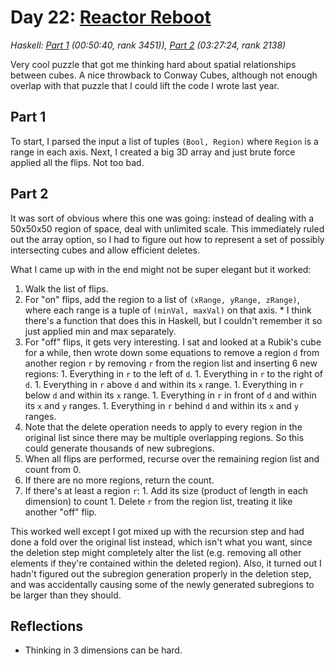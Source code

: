 # Day 22: [Reactor Reboot](https://adventofcode.com/2021/day/22)
*Haskell: [Part 1](https://github.com/DestyNova/advent_of_code_2021/blob/main/day22/Part1.hs) (00:50:40, rank 3451)), [Part 2](https://github.com/DestyNova/advent_of_code_2021/blob/main/day22/Part2.hs) (03:27:24, rank 2138)*

Very cool puzzle that got me thinking hard about spatial relationships between cubes. A nice throwback to Conway Cubes, although not enough overlap with that puzzle that I could lift the code I wrote last year.

## Part 1

To start, I parsed the input a list of tuples `(Bool, Region)` where `Region` is a range in each axis. Next, I created a big 3D array and just brute force applied all the flips. Not too bad.

## Part 2

It was sort of obvious where this one was going: instead of dealing with a 50x50x50 region of space, deal with unlimited scale. This immediately ruled out the array option, so I had to figure out how to represent a set of possibly intersecting cubes and allow efficient deletes.

What I came up with in the end might not be super elegant but it worked:

1. Walk the list of flips.
  1. For "on" flips, add the region to a list of `(xRange, yRange, zRange)`, where each range is a tuple of `(minVal, maxVal)` on that axis.
    * I think there's a function that does this in Haskell, but I couldn't remember it so just applied min and max separately.
  2. For "off" flips, it gets very interesting. I sat and looked at a Rubik's cube for a while, then wrote down some equations to remove a region `d` from another region `r` by removing `r` from the region list and inserting 6 new regions:
    1. Everything in `r` to the left of `d`.
    1. Everything in `r` to the right of `d`.
    1. Everything in `r` above `d` and within its `x` range.
    1. Everything in `r` below `d` and within its `x` range.
    1. Everything in `r` in front of `d` and within its `x` and `y` ranges.
    1. Everything in `r` behind `d` and within its `x` and `y` ranges.
  3. Note that the delete operation needs to apply to every region in the original list since there may be multiple overlapping regions. So this could generate thousands of new subregions.
2. When all flips are performed, recurse over the remaining region list and count from 0.
  1. If there are no more regions, return the count.
  1. If there's at least a region `r`:
    1. Add its size (product of length in each dimension) to count
    1. Delete `r` from the region list, treating it like another "off" flip.

This worked well except I got mixed up with the recursion step and had done a fold over the original list instead, which isn't what you want, since the deletion step might completely alter the list (e.g. removing all other elements if they're contained within the deleted region). Also, it turned out I hadn't figured out the subregion generation properly in the deletion step, and was accidentally causing some of the newly generated subregions to be larger than they should.

## Reflections

* Thinking in 3 dimensions can be hard.
